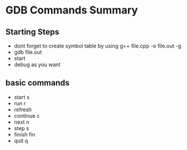 # GDB Commands Summary

## Starting Steps

- dont forget to create symbol table by using g++ file.cpp -o file.out -g
- gdb file.out
- start
- debug as you want

## basic commands

- start     s
- run       r
- refresh
- continue  c
- next      n
- step      s
- finish    fin
- quit      q
